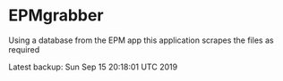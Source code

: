 # EPMgrabber
Using a database from the EPM app this application scrapes the files as required


Latest backup: Sun Sep 15 20:18:01 UTC 2019
